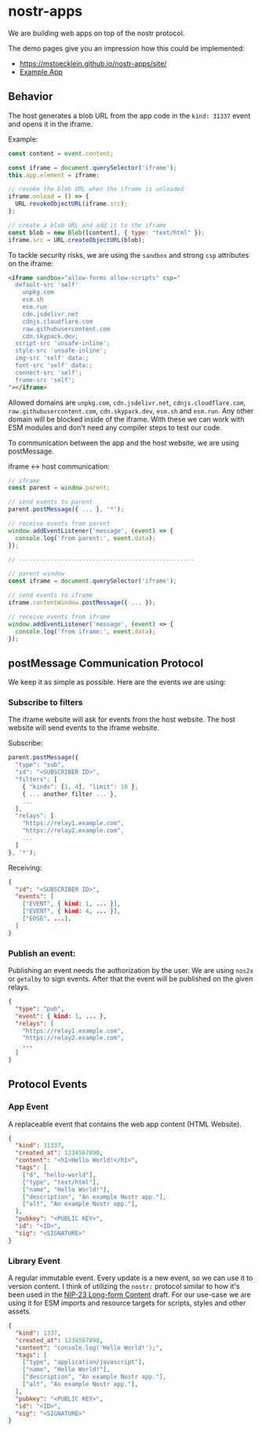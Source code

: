 # nostr-apps

We are building web apps on top of the nostr protocol.

The demo pages give you an impression how this could be implemented:

- https://mstoecklein.github.io/nostr-apps/site/
- [Example App](https://mstoecklein.github.io/nostr-apps/site/run.html?app=naddr1qq85setvd3hjq4m0wfkxggzpwpcqzymhwden5te0wfjkccte9eu8qtnvd9mx2q3qfa24a4gemqep2zhs60y5qmx33mrmctnh8kjkpnpk2hh48x2du42sxpqqqpaxj8yazkq)


## Behavior

The host generates a blob URL from the app code in the `kind: 31337` event and opens it in the iframe.

Example:
```js
const content = event.content;

const iframe = document.querySelector('iframe');
this.app.element = iframe;

// revoke the blob URL when the iframe is unloaded
iframe.onload = () => {
  URL.revokeObjectURL(iframe.src);
};

// create a blob URL and add it to the iframe
const blob = new Blob([content], { type: "text/html" });
iframe.src = URL.createObjectURL(blob);
```

To tackle security risks, we are using the `sandbox` and strong `csp` attributes on the iframe:

```html
<iframe sandbox="allow-forms allow-scripts" csp="
  default-src 'self'
    unpkg.com
    esm.sh
    esm.run
    cdn.jsdelivr.net
    cdnjs.cloudflare.com
    raw.githubusercontent.com
    cdn.skypack.dev;
  script-src 'unsafe-inline';
  style-src 'unsafe-inline';
  img-src 'self' data:;
  font-src 'self' data:;
  connect-src 'self';
  frame-src 'self';
"></iframe>
```

Allowed domains are `unpkg.com`, `cdn.jsdelivr.net`, `cdnjs.cloudflare.com`, `raw.githubusercontent.com`, `cdn.skypack.dev`, `esm.sh` and `esm.run`. Any other domain will be blocked inside of the iframe. With these we can work with ESM modules and don't need any compiler steps to test our code.

To communication between the app and the host website, we are using postMessage.

iframe <-> host communication:
```js
// iframe
const parent = window.parent;

// send events to parent
parent.postMessage({ ... }, '*');

// receive events from parent
window.addEventListener('message', (event) => {
  console.log('from parent:', event.data);
});

// --------------------------------------------------

// parent window
const iframe = document.querySelector('iframe');

// send events to iframe
iframe.contentWindow.postMessage({ ... });

// receive events from iframe
window.addEventListener('message', (event) => {
  console.log('from iframe:', event.data);
});
```

## postMessage Communication Protocol

We keep it as simple as possible. Here are the events we are using:

### Subscribe to filters

The iframe website will ask for events from the host website. The host website will send events to the iframe website.

Subscribe:
```js
parent.postMessage({
  "type": "sub",
  "id": "<SUBSCRIBER ID>",
  "filters": [
    { "kinds": [1, 4], "limit": 10 },
    { ... another filter ... },
    ...
  ],
  "relays": [
    "https://relay1.example.com",
    "https://relay2.example.com",
    ...
  ]
}, '*');
```

Receiving:
```json
{
  "id": "<SUBSCRIBER ID>",
  "events": [
    ["EVENT", { kind: 1, ... }],
    ["EVENT", { kind: 4, ... }],
    ["EOSE", ...],
  ]
}
```

### Publish an event:

Publishing an event needs the authorization by the user. We are using `nos2x` or `getalby` to sign events. After that the event will be published on the given relays.

```json
{
  "type": "pub",
  "event": { kind: 1, ... },
  "relays": [
    "https://relay1.example.com",
    "https://relay2.example.com",
    ...
  ]
}
```


## Protocol Events

### App Event

A replaceable event that contains the web app content (HTML Website).

```json
{
  "kind": 31337,
  "created_at": 1234567890,
  "content": "<h1>Hello World!</h1>",
  "tags": [
    ["d", "hello-world"],
    ["type", "text/html"],
    ["name", "Hello World!"],
    ["description", "An example Nostr app."],
    ["alt", "An example Nostr app."],
  ],
  "pubkey": "<PUBLIC KEY>",
  "id": "<ID>",
  "sig": "<SIGNATURE>"
}
```

### Library Event

A regular immutable event. Every update is a new event, so we can use it to version content. I think of utilizing the `nostr:` protocol similar to how it's been used in the [NIP-23 Long-form Content](https://github.com/nostr-protocol/nips/blob/master/23.md) draft. For our use-case we are using it for ESM imports and resource targets for scripts, styles and other assets.

```json
{
  "kind": 1337,
  "created_at": 1234567890,
  "content": "console.log('Hello World!');",
  "tags": [
    ["type", "application/javascript"],
    ["name", "Hello World!"],
    ["description", "An example Nostr app."],
    ["alt", "An example Nostr app."],
  ],
  "pubkey": "<PUBLIC KEY>",
  "id": "<ID>",
  "sig": "<SIGNATURE>"
}
```
